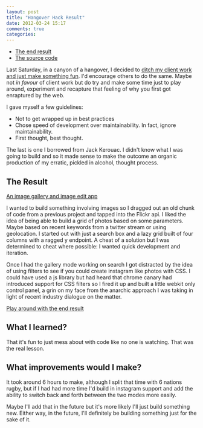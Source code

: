 ```yaml
---
layout: post
title: "Hangover Hack Result"
date: 2012-03-24 15:17
comments: true
categories: 
---
```

<ul class="ext-links">
    <li><a class="btn btn-external btn-photo" href="http://ianfeather.co.uk/playground/image-play/">The end result</a></li>
    <li><a class="btn btn-external btn-github" href="https://github.com/Ianfeather/image-play">The source code</a></li>
</ul>

Last Saturday, in a canyon of a hangover, I decided to <a href="http://ianfeather.co.uk/hangover-hack/">ditch my client work and just make something fun</a>. I'd encourage others to do the same. Maybe not <I>in favour</I> of client work but do try and make some time just to play around, experiment and recapture that feeling of why you first got enraptured by the web.

I gave myself a few guidelines:

- Not to get wrapped up in best practices
- Chose speed of development over maintainability. In fact, ignore maintainability.
- First thought, best thought.


The last is one I borrowed from Jack Kerouac. I didn't know what I was going to build and so it made sense to make the outcome an organic production of my erratic, pickled in alcohol, thought process.

## The Result

<a href="http://ianfeather.co.uk/playground/image-play/">An image gallery and image edit app</a>

I wanted to build something involving images so I dragged out an old chunk of code from a previous project and tapped into the Flickr api. I liked the idea of being able to build a grid of photos based on some parameters. Maybe based on recent keywords from a twitter stream or using geolocation. I started out with just a search box and a lazy grid built of four columns with a ragged y endpoint. A cheat of a solution but I was determined to cheat where possible: I wanted quick development and iteration.

Once I had the gallery mode working on search I got distracted by the idea of using filters to see if you could create instagram like photos with CSS. I could have used a js library but had heard that chrome canary had introduced support for CSS filters so I fired it up and built a little webkit only control panel, a grin on my face from the anarchic approach I was taking in light of recent industry dialogue on the matter.

<a href="http://ianfeather.co.uk/playground/image-play/">Play around with the end result</a>

## What I learned?

That it's fun to just mess about with code like no one is watching. That was the real lesson. 

## What improvements would I make?

It took around 6 hours to make, although I split that time with 6 nations rugby, but if I had had more time I'd build in instagram support and add the ability to switch back and forth between the two modes more easily.

Maybe I'll add that in the future but it's more likely I'll just build something new. Either way, in the future, I'll definitely be building something just for the sake of it.